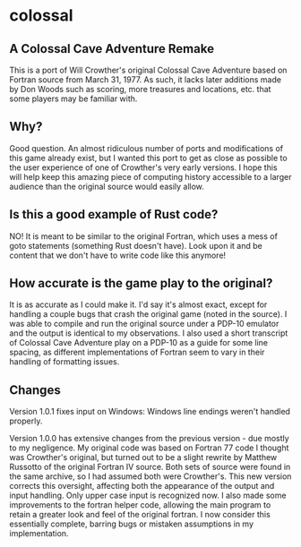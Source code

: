 #  colossal

## A Colossal Cave Adventure Remake 

This is a port of Will Crowther's original Colossal Cave Adventure based on Fortran source from March 31, 1977. As such, it lacks later additions made by Don Woods such as scoring, more treasures and locations, etc. that some players may be familiar with.

## Why?
Good question. An almost ridiculous number of ports and modifications of this game already exist, but I wanted this port to get as close as possible to the user experience of one of Crowther's very early versions. I hope this will help keep this amazing piece of computing history accessible to a larger audience than the original source would easily allow.

## Is this a good example of Rust code?
NO! It is meant to be similar to the original Fortran, which uses a mess of goto statements (something Rust doesn't have). Look upon it and be content that we don't have to write code like this anymore!

## How accurate is the game play to the original?
It is as accurate as I could make it. I'd say it's almost exact, except for handling a couple bugs that crash the original game (noted in the source). I was able to compile and run the original source under a PDP-10 emulator and the output is identical to my observations. I also used a short transcript of Colossal Cave Adventure play on a PDP-10 as a guide for some line spacing, as different implementations of Fortran seem to vary in their handling of formatting issues.

## Changes
Version 1.0.1 fixes input on Windows: Windows line endings weren't handled properly.

Version 1.0.0 has extensive changes from the previous version - due mostly to my negligence. My original code was based on Fortran 77 code I thought was Crowther's original, but turned out to be a slight rewrite by Matthew Russotto of the original Fortran IV source. Both sets of source were found in the same archive, so I had assumed both were Crowther's. This new version corrects this oversight, affecting both the appearance of the output and input handling. Only upper case input is recognized now. I also made some improvements to the fortran helper code, allowing the main program to retain a greater look and feel of the original fortran. I now consider this essentially complete, barring bugs or mistaken assumptions in my implementation.
